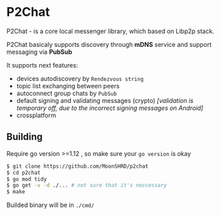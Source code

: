 # P2Chat
P2Chat - is a core local messenger library, which based on Libp2p stack.

P2Chat basicaly supports discovery through **mDNS** service and support messaging via **PubSub**

It supports next features:
- devices autodiscovery by `Rendezvous string`
- topic list exchanging between peers
- autoconnect group chats by `PubSub`
- default signing and validating messages (crypto) *[validation is temporary off, due to the incorrect signing messages on Android]*
- crossplatform


## Building
Require go version >=1.12 , so make sure your `go version` is okay

```bash
$ git clone https://github.com/MoonSHRD/p2chat
$ cd p2chat
$ go mod tidy
$ go get -v -d ./... # not sure that it's neccessary
$ make
```
Builded binary will be in `./cmd/`